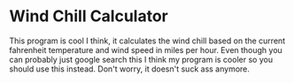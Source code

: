 # Wind Chill Calculator

This program is cool I think, it calculates the wind chill based on the current fahrenheit temperature and wind speed in miles per hour. Even though you can probably just google search this I think my program is cooler so you should use this instead. Don't worry, it doesn't suck ass anymore.
